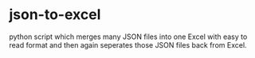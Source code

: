 # json-to-excel
python script which merges many JSON files into one Excel with easy to read format and then again seperates those JSON files back from Excel.
